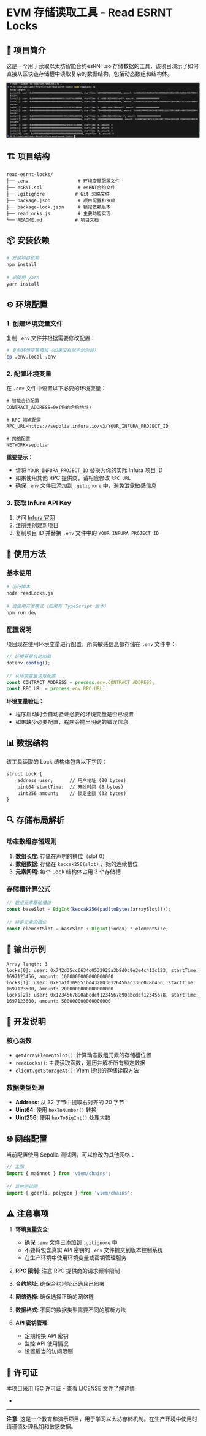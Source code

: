 # EVM 存储读取工具 - Read ESRNT Locks

## 📖 项目简介

这是一个用于读取以太坊智能合约esRNT.sol存储数据的工具，该项目演示了如何直接从区块链存储槽中读取复杂的数据结构，包括动态数组和结构体。

<img src="./1.jpg" style="zoom:67%;" />

## 🏗 项目结构

```
read-esrnt-locks/
├── .env                  # 环境变量配置文件
├── esRNT.sol             # esRNT合约文件
├── .gitignore           # Git 忽略文件
├── package.json          # 项目配置和依赖
├── package-lock.json     # 锁定依赖版本
├── readLocks.js          # 主要功能实现
└── README.md            # 项目文档
```

## 📦 安装依赖

```bash
# 安装项目依赖
npm install

# 或使用 yarn
yarn install
```

## ⚙️ 环境配置

### 1. 创建环境变量文件

复制 `.env` 文件并根据需要修改配置：

```bash
# 复制环境变量模板（如果没有就手动创建）
cp .env.local .env 
```

### 2. 配置环境变量

在 `.env` 文件中设置以下必要的环境变量：

```env
# 智能合约配置
CONTRACT_ADDRESS=0x(你的合约地址)

# RPC 端点配置
RPC_URL=https://sepolia.infura.io/v3/YOUR_INFURA_PROJECT_ID

# 网络配置
NETWORK=sepolia
```

**重要提示**：
- 请将 `YOUR_INFURA_PROJECT_ID` 替换为你的实际 Infura 项目 ID
- 如果使用其他 RPC 提供商，请相应修改 `RPC_URL`
- 确保 `.env` 文件已添加到 `.gitignore` 中，避免泄露敏感信息

### 3. 获取 Infura API Key

1. 访问 [Infura 官网](https://infura.io/)
2. 注册并创建新项目
3. 复制项目 ID 并替换 `.env` 文件中的 `YOUR_INFURA_PROJECT_ID`

## 🚀 使用方法

### 基本使用

```bash
# 运行脚本
node readLocks.js

# 或使用开发模式（如果有 TypeScript 版本）
npm run dev
```

### 配置说明

项目现在使用环境变量进行配置，所有敏感信息都存储在 `.env` 文件中：

```javascript
// 环境变量自动加载
dotenv.config();

// 从环境变量读取配置
const CONTRACT_ADDRESS = process.env.CONTRACT_ADDRESS;
const RPC_URL = process.env.RPC_URL;
```

**环境变量验证**：
- 程序启动时会自动验证必要的环境变量是否已设置
- 如果缺少必要配置，程序会抛出明确的错误信息

## 📊 数据结构

该工具读取的 Lock 结构体包含以下字段：

```solidity
struct Lock {
    address user;      // 用户地址 (20 bytes)
    uint64 startTime;  // 开始时间 (8 bytes)
    uint256 amount;    // 锁定金额 (32 bytes)
}
```

## 🔍 存储布局解析

### 动态数组存储规则

1. **数组长度**: 存储在声明的槽位（slot 0）
2. **数组数据**: 存储在 `keccak256(slot)` 开始的连续槽位
3. **元素间隔**: 每个 Lock 结构体占用 3 个存储槽

### 存储槽计算公式

```javascript
// 数组元素基础槽位
const baseSlot = BigInt(keccak256(pad(toBytes(arraySlot))));

// 特定元素的槽位
const elementSlot = baseSlot + BigInt(index) * elementSize;
```

## 📝 输出示例

```
Array length: 3
locks[0]: user: 0x742d35cc6634c0532925a3b8d0c9e3e4c413c123, startTime: 1697123456, amount: 1000000000000000000
locks[1]: user: 0x8ba1f109551bd432803012645hac136c0c8b456, startTime: 1697123500, amount: 2000000000000000000
locks[2]: user: 0x1234567890abcdef1234567890abcdef12345678, startTime: 1697123600, amount: 500000000000000000
```

## 🔧 开发说明

### 核心函数

- `getArrayElementSlot()`: 计算动态数组元素的存储槽位置
- `readLocks()`: 主要读取函数，遍历并解析所有锁定数据
- `client.getStorageAt()`: Viem 提供的存储读取方法

### 数据类型处理

- **Address**: 从 32 字节中提取右对齐的 20 字节
- **Uint64**: 使用 `hexToNumber()` 转换
- **Uint256**: 使用 `hexToBigInt()` 处理大数

## 🌐 网络配置

当前配置使用 Sepolia 测试网，可以修改为其他网络：

```javascript
// 主网
import { mainnet } from 'viem/chains';

// 其他测试网
import { goerli, polygon } from 'viem/chains';
```

## ⚠️ 注意事项

1. **环境变量安全**: 
   - 确保 `.env` 文件已添加到 `.gitignore` 中
   - 不要将包含真实 API 密钥的 `.env` 文件提交到版本控制系统
   - 在生产环境中使用环境变量或密钥管理服务

2. **RPC 限制**: 注意 RPC 提供商的请求频率限制

3. **合约地址**: 确保合约地址正确且已部署

4. **网络选择**: 确保选择正确的网络链

5. **数据格式**: 不同的数据类型需要不同的解析方法

6. **API 密钥管理**: 
   - 定期轮换 API 密钥
   - 监控 API 使用情况
   - 设置适当的访问限制

## 📄 许可证

本项目采用 ISC 许可证 - 查看 [LICENSE](LICENSE) 文件了解详情

- 

---

**注意**: 这是一个教育和演示项目，用于学习以太坊存储机制。在生产环境中使用时请谨慎处理私钥和敏感数据。